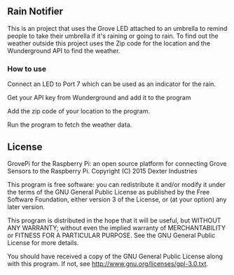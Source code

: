 ## **Rain Notifier**

This is an project that uses the Grove LED attached to an umbrella to remind people to take their umbrella if it's raining or going to rain. To find out the weather outside this project uses the Zip code for the location and the Wunderground API to find the weather.

### How to use
Connect an LED to Port 7 which can be used as an indicator for the rain. 

Get your API key from Wunderground and add it to the program

Add the zip code of your location to the program.

Run the program to fetch the weather data.

## License
GrovePi for the Raspberry Pi: an open source platform for connecting Grove Sensors to the Raspberry Pi.
Copyright (C) 2015  Dexter Industries

This program is free software: you can redistribute it and/or modify
it under the terms of the GNU General Public License as published by
the Free Software Foundation, either version 3 of the License, or
(at your option) any later version.

This program is distributed in the hope that it will be useful,
but WITHOUT ANY WARRANTY; without even the implied warranty of
MERCHANTABILITY or FITNESS FOR A PARTICULAR PURPOSE.  See the
GNU General Public License for more details.

You should have received a copy of the GNU General Public License
along with this program.  If not, see <http://www.gnu.org/licenses/gpl-3.0.txt>.